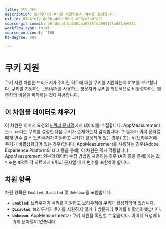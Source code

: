 ```yaml
---
title: 쿠키 지원
description: 브라우저가 쿠키를 지원하는지 여부를 결정합니다.
exl-id: 07d4fe12-0d60-469d-98b1-e93ce5a0fd21
source-git-commit: e6f3beadfba340cea07f5fd2694105ad31de9751
workflow-type: tm+mt
source-wordcount: '188'
ht-degree: 89%

---
```


# 쿠키 지원

쿠키 지원 차원은 브라우저가 주어진 히트에 대한 쿠키를 지원하는지 여부를 보고합니다. 쿠키를 지원하는 브라우저를 사용하는 방문자와 쿠키를 의도적으로 비활성화하는 방문자의 비율을 파악하는 것이 유용합니다.

## 이 차원을 데이터로 채우기

이 차원은 이미지 요청의 [`k` 쿼리 문자열](/help/implement/validate/query-parameters.md)에서 데이터를 수집합니다. AppMeasurement는 `s_cc`라는 쿠키를 설정한 다음 쿠키가 존재하는지 감지합니다. 그 결과가 쿼리 문자열 매개 변수 값 `Y` (브라우저가 지원하고 쿠키가 활성되어 있는 경우) 또는 `N` (브라우저에 쿠키가 비활성화되어 있는 경우)입니다. AppMeasurement를 사용하는 경우(Adobe Experience Platform의 태그 등을 통해) 이 차원은 즉시 작동합니다. AppMeasurement 외부의 데이터 수집 방법을 사용하는 경우 (API 등을 통해)에는 값 `Y` 또는 `N`으로 각 히트에서 `k` 쿼리 문자열 매개 변수를 포함해야 합니다.

## 차원 항목

차원 항목은 `Enabled`, `Disabled` 및 `Unknown`을 포함합니다.

* **`Enabled`**: 브라우저가 쿠키를 지원하고 브라우저에 쿠키가 활성화되어 있습니다.
* **`Disabled`**: 브라우저가 쿠키를 지원하지 않거나 방문자가 쿠키를 비활성화했습니다.
* **`Unknown`**: AppMeasurement가 쿠키 지원을 확인할 수 없습니다. 이미지 요청에 `k` 쿼리 문자열이 없습니다.

